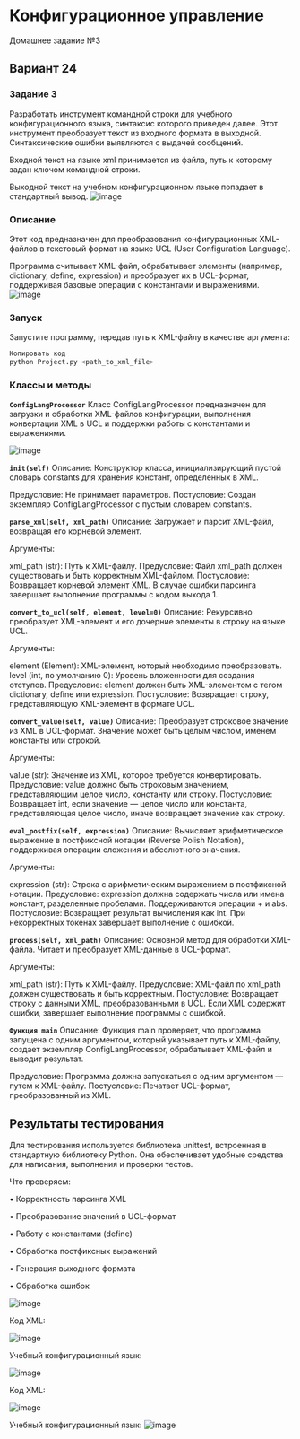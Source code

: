 # Конфигурационное управление
Домашнее задание №3
## Вариант 24
### Задание 3
Разработать инструмент командной строки для учебного конфигурационного языка, синтаксис которого приведен далее.
Этот инструмент преобразует текст из входного формата в выходной. Синтаксические ошибки выявляются с выдачей сообщений.

Входной текст на языке xml принимается из файла, путь к которому задан ключом командной строки. 

Выходной текст на учебном конфигурационном языке попадает в стандартный вывод.
![image](https://github.com/user-attachments/assets/60ea6489-7efa-400d-8ac1-49389704be7c)

### Описание
Этот код предназначен для преобразования конфигурационных XML-файлов в текстовый формат на языке UCL (User Configuration Language).

Программа считывает XML-файл, обрабатывает элементы (например, dictionary, define, expression) и преобразует их в UCL-формат, 
поддерживая базовые операции с константами и выражениями.
![image](https://github.com/user-attachments/assets/78774178-3c91-4fec-8247-5360e3156eec)



### Запуск
Запустите программу, передав путь к XML-файлу в качестве аргумента:

```bash
Копировать код
python Project.py <path_to_xml_file>
```

### Классы и методы
**`ConfigLangProcessor`**
Класс ConfigLangProcessor предназначен для загрузки и обработки XML-файлов конфигурации, выполнения конвертации XML в UCL и поддержки работы с константами и выражениями.

![image](https://github.com/user-attachments/assets/763be867-c075-4896-bc15-d7c833e479e0)



**`init(self)`**
Описание:
Конструктор класса, инициализирующий пустой словарь constants для хранения констант, определенных в XML.

Предусловие: Не принимает параметров.
Постусловие: Создан экземпляр ConfigLangProcessor с пустым словарем constants.

**`parse_xml(self, xml_path)`**
Описание:
Загружает и парсит XML-файл, возвращая его корневой элемент.

Аргументы:

xml_path (str): Путь к XML-файлу.
Предусловие: Файл xml_path должен существовать и быть корректным XML-файлом.
Постусловие: Возвращает корневой элемент XML. В случае ошибки парсинга завершает выполнение программы с кодом выхода 1.

**`convert_to_ucl(self, element, level=0)`**
Описание:
Рекурсивно преобразует XML-элемент и его дочерние элементы в строку на языке UCL.

Аргументы:

element (Element): XML-элемент, который необходимо преобразовать.
level (int, по умолчанию 0): Уровень вложенности для создания отступов.
Предусловие: element должен быть XML-элементом с тегом dictionary, define или expression.
Постусловие: Возвращает строку, представляющую XML-элемент в формате UCL.

**`convert_value(self, value)`**
Описание:
Преобразует строковое значение из XML в UCL-формат. Значение может быть целым числом, именем константы или строкой.

Аргументы:

value (str): Значение из XML, которое требуется конвертировать.
Предусловие: value должно быть строковым значением, представляющим целое число, константу или строку.
Постусловие: Возвращает int, если значение — целое число или константа, представляющая целое число, иначе возвращает значение как строку.

**`eval_postfix(self, expression)`**
Описание:
Вычисляет арифметическое выражение в постфиксной нотации (Reverse Polish Notation), поддерживая операции сложения и абсолютного значения.

Аргументы:

expression (str): Строка с арифметическим выражением в постфиксной нотации.
Предусловие: expression должна содержать числа или имена констант, разделенные пробелами. Поддерживаются операции + и abs.
Постусловие: Возвращает результат вычисления как int. При некорректных токенах завершает выполнение с ошибкой.

**`process(self, xml_path)`**
Описание:
Основной метод для обработки XML-файла. Читает и преобразует XML-данные в UCL-формат.

Аргументы:

xml_path (str): Путь к XML-файлу.
Предусловие: XML-файл по xml_path должен существовать и быть корректным.
Постусловие: Возвращает строку с данными XML, преобразованными в UCL. Если XML содержит ошибки, завершает выполнение программы с ошибкой.

**`Функция main`**
Описание:
Функция main проверяет, что программа запущена с одним аргументом, который указывает путь к XML-файлу, создает экземпляр ConfigLangProcessor, обрабатывает XML-файл и выводит результат.

Предусловие: Программа должна запускаться с одним аргументом — путем к XML-файлу.
Постусловие: Печатает UCL-формат, преобразованный из XML.

## Результаты тестирования
Для тестирования используется библиотека unittest, встроенная в стандартную библиотеку Python. Она обеспечивает удобные средства для написания, выполнения и проверки тестов.

Что проверяем:

•	Корректность парсинга XML

•	Преобразование значений в UCL-формат

•	Работу с константами (define)

•	Обработка постфиксных выражений

•	Генерация выходного формата

•	Обработка ошибок

![image](https://github.com/user-attachments/assets/ea70dafe-6de4-49af-9966-8fbf929ebc10)

Код XML:

![image](https://github.com/user-attachments/assets/da3ea50b-dceb-43d8-906f-80ad3d73fba2)


Учебный конфигурационный язык:

![image](https://github.com/user-attachments/assets/c2f87a89-62da-48d6-aa3f-bd10e51b9404)


Код XML:

![image](https://github.com/user-attachments/assets/c08b04e8-2b98-4154-aa3e-f53be04e3e7e)

Учебный конфигурационный язык:
![image](https://github.com/user-attachments/assets/2df45ff8-b53b-4f4f-b350-730c77189619)
